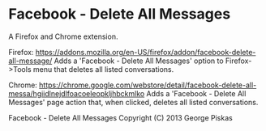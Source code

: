 Facebook - Delete All Messages
=============================

A Firefox and Chrome extension. 


Firefox: https://addons.mozilla.org/en-US/firefox/addon/facebook-delete-all-message/
Adds a 'Facebook - Delete All Messages' option to Firefox->Tools menu that deletes all listed conversations. 

Chrome: https://chrome.google.com/webstore/detail/facebook-delete-all-messa/hgiidlnejdlfoacoeleopkljhbckmlko
Adds a 'Facebook - Delete All Messages' page action that, when clicked, deletes all listed conversations.

Facebook - Delete All Messages
Copyright (C) 2013  George Piskas
